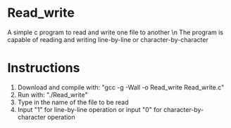 # Read_write
A simple c program to read and write one file to another \n
The program is capable of reading and writing line-by-line or character-by-character

# Instructions  
1. Download and compile with:                  "gcc -g -Wall -o Read_write Read_write.c"
2. Run with:                                   "./Read_write"
3. Type in the name of the file to be read
4. Input "1" for line-by-line operation or
   input "0" for character-by-character operation
